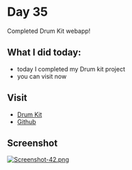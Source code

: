 # Day 35

Completed Drum Kit webapp!


## What I did today:

 - today I completed my Drum kit project
 - you can visit now 


## Visit

 - [Drum Kit](https://karanchandekar.github.io/DrumKit/)
 - [Github](https://github.com/KaranChandekar)


## Screenshot

[![Screenshot-42.png](https://i.postimg.cc/tCByfZJB/Screenshot-42.png)](https://postimg.cc/F7k2kKjS)